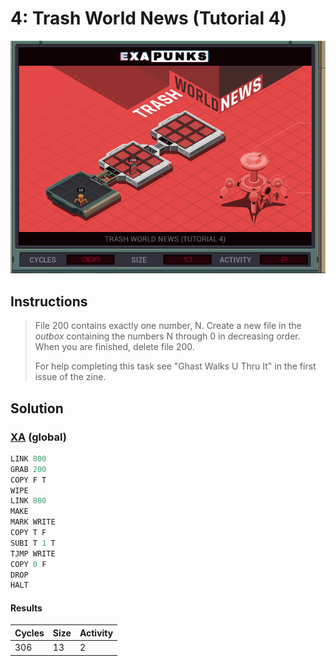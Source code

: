 # 4: Trash World News (Tutorial 4)

<div align="center"><img src="EXAPUNKS - TRASH WORLD NEWS (306, 13, 2, 2024-06-23-16-35-34).gif" /></div>

## Instructions
> File 200 contains exactly one number, N. Create a new file in the *outbox* containing the numbers N through 0 in decreasing order. When you are finished, delete file 200.
> 
> For help completing this task see "Ghast Walks U Thru It" in the first issue of the zine.

## Solution

### [XA](XA.exa) (global)
```asm
LINK 800
GRAB 200
COPY F T
WIPE
LINK 800
MAKE
MARK WRITE
COPY T F
SUBI T 1 T
TJMP WRITE
COPY 0 F
DROP
HALT

```

#### Results
| Cycles | Size | Activity |
|--------|------|----------|
| 306    | 13   | 2        |
